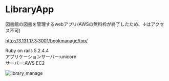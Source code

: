 # LibraryApp
図書館の図書を管理するwebアプリ(AWSの無料枠が終了したため、↓はアクセス不可) 

http://3.131.17.3:3001/bookmanage/top/    

Ruby on rails 5.2.4.4  
アプリケーションサーバー:unicorn  
サーバー:AWS EC2

![library_manage](https://user-images.githubusercontent.com/20613753/106384660-5cd9d980-640f-11eb-84ae-9dec8c887018.gif)
